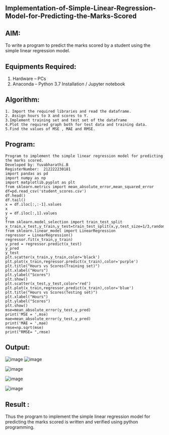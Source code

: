 ## Implementation-of-Simple-Linear-Regression-Model-for-Predicting-the-Marks-Scored
## AIM:
To write a program to predict the marks scored by a student using the simple linear regression model.
## Equipments Required:
1. Hardware – PCs
2. Anaconda – Python 3.7 Installation / Jupyter notebook
## Algorithm:
```
1. Import the required libraries and read the dataframe.
2. Assign hours to X and scores to Y.
3.Implement training set and test set of the dataframe
4.Plot the required graph both for test data and training data.
5.Find the values of MSE , MAE and RMSE.
```
## Program:
```
Program to implement the simple linear regression model for predicting the marks scored.
Developed by: Yuvabharathi.B
RegisterNumber:  212222230181
import pandas as pd
import numpy as np
import matplotlib.pyplot as plt
from sklearn.metrics import mean_absolute_error,mean_squared_error
df=pd.read_csv('student_scores.csv')
df.head()
df.tail()
x = df.iloc[:,:-1].values
x
y = df.iloc[:,1].values
y
from sklearn.model_selection import train_test_split
x_train,x_test,y_train,y_test=train_test_split(x,y,test_size=1/3,random_state=0)
from sklearn.linear_model import LinearRegression
regressor = LinearRegression()
regressor.fit(x_train,y_train)
y_pred = regressor.predict(x_test)
y_pred
y_test
plt.scatter(x_train,y_train,color='black')
plt.plot(x_train,regressor.predict(x_train),color='purple')
plt.title("Hours vs Scores(Training set)")
plt.xlabel("Hours")
plt.ylabel("Scores")
plt.show()
plt.scatter(x_test,y_test,color='red')
plt.plot(x_train,regressor.predict(x_train),color='blue')
plt.title("Hours vs Scores(Testing set)")
plt.xlabel("Hours")
plt.ylabel("Scores")
plt.show()
mse=mean_absolute_error(y_test,y_pred)
print('MSE = ',mse)
mae=mean_absolute_error(y_test,y_pred)
print('MAE = ',mae)
rmse=np.sqrt(mse)
print("RMSE= ",rmse)
```

## Output:
![image](https://github.com/yuvabharathib/Implementation-of-Simple-Linear-Regression-Model-for-Predicting-the-Marks-Scored/assets/113497404/9a1350c0-5109-4be1-b9b4-3aeaec5b16e9)
![image](https://github.com/yuvabharathib/Implementation-of-Simple-Linear-Regression-Model-for-Predicting-the-Marks-Scored/assets/113497404/04a3ca6b-dcf7-4e09-847a-39deba91a11e)

![image](https://github.com/yuvabharathib/Implementation-of-Simple-Linear-Regression-Model-for-Predicting-the-Marks-Scored/assets/113497404/937e4d80-8874-41c8-a902-64a86b35dc3e)

![image](https://github.com/yuvabharathib/Implementation-of-Simple-Linear-Regression-Model-for-Predicting-the-Marks-Scored/assets/113497404/7e6157c3-7361-47c9-bb0e-a955de6a6d4f)

![image](https://github.com/yuvabharathib/Implementation-of-Simple-Linear-Regression-Model-for-Predicting-the-Marks-Scored/assets/113497404/bf935567-7d88-48d4-81a9-2bc1d618633f)
## Result :
Thus the program to implement the simple linear regression model for predicting the marks scored is written and verified using python programming.
